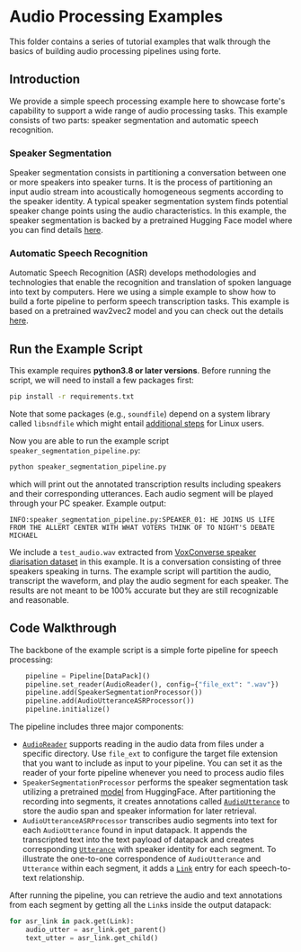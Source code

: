 # Audio Processing Examples
This folder contains a series of tutorial examples that walk through the basics of building audio processing pipelines using forte.

##  Introduction

We provide a simple speech processing example here to showcase forte's capability to support a wide range of audio processing tasks. This example consists of two parts: speaker segmentation and automatic speech recognition.

### Speaker Segmentation
Speaker segmentation consists in partitioning a conversation between one or more speakers into speaker turns. It is the process of partitioning an input audio stream into acoustically homogeneous segments according to the speaker identity. A typical speaker segmentation system finds potential speaker change points using the audio characteristics. In this example, the speaker segmentation is backed by a pretrained Hugging Face model where you can find details [here](https://huggingface.co/pyannote/speaker-segmentation).

### Automatic Speech Recognition
Automatic Speech Recognition (ASR) develops methodologies and technologies that enable the recognition and translation of spoken language into text by computers. Here we using a simple example to show how to build a forte pipeline to perform speech transcription tasks. This example is based on a pretrained wav2vec2 model and you can check out the details [here](https://huggingface.co/facebook/wav2vec2-base-960h).

## Run the Example Script

This example requires **python3.8 or later versions**. Before running the script, we will need to install a few packages first:
```bash
pip install -r requirements.txt
```
Note that some packages (e.g., `soundfile`) depend on a system library called `libsndfile` which might entail [additional steps](https://pysoundfile.readthedocs.io/en/latest/#installation) for Linux users.

Now you are able to run the example script `speaker_segmentation_pipeline.py`:
```bash
python speaker_segmentation_pipeline.py
```
which will print out the annotated transcription results including speakers and their corresponding utterances. Each audio segment will be played through your PC speaker. Example output:
```
INFO:speaker_segmentation_pipeline.py:SPEAKER_01: HE JOINS US LIFE FROM THE ALLERT CENTER WITH WHAT VOTERS THINK OF TO NIGHT'S DEBATE MICHAEL
```

We include a `test_audio.wav` extracted from [VoxConverse speaker diarisation dataset](https://github.com/joonson/voxconverse) in this example. It is a conversation consisting of three speakers speaking in turns. The example script will partition the audio, transcript the waveform, and play the audio segment for each speaker. The results are not meant to be 100% accurate but they are still recognizable and reasonable.

## Code Walkthrough
The backbone of the example script is a simple forte pipeline for speech processing:
```python
    pipeline = Pipeline[DataPack]()
    pipeline.set_reader(AudioReader(), config={"file_ext": ".wav"})
    pipeline.add(SpeakerSegmentationProcessor())
    pipeline.add(AudioUtteranceASRProcessor())
    pipeline.initialize()
```
The pipeline includes three major components:
- [`AudioReader`](https://github.com/asyml/forte/blob/master/forte/data/readers/audio_reader.py) supports reading in the audio data from files under a specific directory. Use `file_ext` to configure the target file extension that you want to include as input to your pipeline. You can set it as the reader of your forte pipeline whenever you need to process audio files
- `SpeakerSegmentationProcessor` performs the speaker segmentation task utilizing a pretrained [model](https://huggingface.co/pyannote/speaker-segmentation) from HuggingFace. After partitioning the recording into segments, it creates annotations called [`AudioUtterance`](https://github.com/asyml/forte/blob/master/ft/onto/base_ontology.py#L537) to store the audio span and speaker information for later retrieval.
- `AudioUtteranceASRProcessor` transcribes audio segments into text for each `AudioUtterance` found in input datapack. It appends the transcripted text into the text payload of datapack and creates corresponding [`Utterance`](https://github.com/asyml/forte/blob/master/ft/onto/base_ontology.py#L211) with speaker identity for each segment. To illustrate the one-to-one correspondence of `AudioUtterance` and `Utterance` within each segment, it adds a [`Link`](https://github.com/asyml/forte/blob/master/forte/data/ontology/top.py#L194) entry for each speech-to-text relationship.

After running the pipeline, you can retrieve the audio and text annotations from each segment by getting all the `Link`s inside the output datapack:
```python
for asr_link in pack.get(Link):
    audio_utter = asr_link.get_parent()
    text_utter = asr_link.get_child()
```
